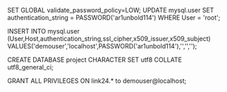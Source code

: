 SET GLOBAL validate_password_policy=LOW;
UPDATE mysql.user SET authentication_string = PASSWORD('ar1unbold114') WHERE User = 'root';

INSERT INTO mysql.user (User,Host,authentication_string,ssl_cipher,x509_issuer,x509_subject)
VALUES('demouser','localhost',PASSWORD('ar1unbold114'),'','','');

CREATE DATABASE project CHARACTER SET utf8 COLLATE utf8_general_ci;

GRANT ALL PRIVILEGES ON link24.* to demouser@localhost;
